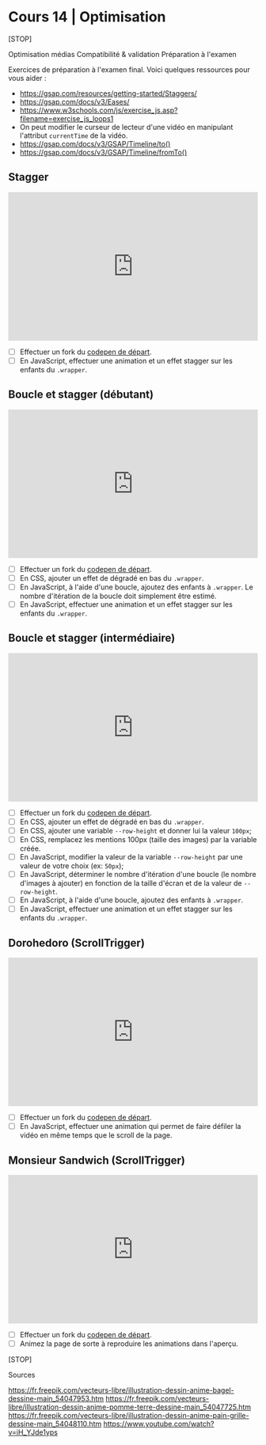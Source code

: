 # Cours 14 | Optimisation

[STOP]

Optimisation médias
Compatibilité & validation
Préparation à l'examen

Exercices de préparation à l'examen final. Voici quelques ressources pour vous aider :

* <https://gsap.com/resources/getting-started/Staggers/>
* <https://gsap.com/docs/v3/Eases/>
* <https://www.w3schools.com/js/exercise_js.asp?filename=exercise_js_loops1>
* On peut modifier le curseur de lecteur d'une vidéo en manipulant l'attribut `currentTime` de la vidéo.
* <https://gsap.com/docs/v3/GSAP/Timeline/to()>
* <https://gsap.com/docs/v3/GSAP/Timeline/fromTo()>

## Stagger

<iframe class="aspect-4-3" height="300" style="width: 100%;" scrolling="no" title="GSAP - Révision - Stagger" src="https://codepen.io/tim-momo/embed/PwYZdRb?default-tab=result&editable=true&theme-id=50173" frameborder="no" loading="lazy" allowtransparency="true" allowfullscreen="true">
  See the Pen <a href="https://codepen.io/tim-momo/pen/PwYZdRb">
  GSAP - Révision - Stagger</a> by TIM Montmorency (<a href="https://codepen.io/tim-momo">@tim-momo</a>)
  on <a href="https://codepen.io">CodePen</a>.
</iframe>

- [ ] Effectuer un fork du [codepen de départ](https://codepen.io/tim-momo/pen/wBwMEyd).
- [ ] En JavaScript, effectuer une animation et un effet stagger sur les enfants du `.wrapper`.

## Boucle et stagger (débutant)

<iframe class="aspect-4-3" height="300" style="width: 100%;" scrolling="no" title="GSAP - Boucle et stagger 1 - SOLUTION" src="https://codepen.io/tim-momo/embed/ogvbPyN?default-tab=result&editable=true&theme-id=50173" frameborder="no" loading="lazy" allowtransparency="true" allowfullscreen="true">
  See the Pen <a href="https://codepen.io/tim-momo/pen/ogvbPyN">
  GSAP - Boucle et stagger 1</a> by TIM Montmorency (<a href="https://codepen.io/tim-momo">@tim-momo</a>)
  on <a href="https://codepen.io">CodePen</a>.
</iframe>

- [ ] Effectuer un fork du [codepen de départ](https://codepen.io/tim-momo/pen/vEBLzrL).
- [ ] En CSS, ajouter un effet de dégradé en bas du `.wrapper`.
- [ ] En JavaScript, à l'aide d'une boucle, ajoutez des enfants à `.wrapper`. Le nombre d'itération de la boucle doit simplement être estimé.
- [ ] En JavaScript, effectuer une animation et un effet stagger sur les enfants du `.wrapper`.

## Boucle et stagger (intermédiaire)

<iframe class="aspect-4-3" height="300" style="width: 100%;" scrolling="no" title="GSAP - Boucle et stagger 2 - PUBLIC" src="https://codepen.io/tim-momo/embed/vEBLzzL?default-tab=result&editable=true&theme-id=50173" frameborder="no" loading="lazy" allowtransparency="true" allowfullscreen="true">
  See the Pen <a href="https://codepen.io/tim-momo/pen/vEBLzzL">
  GSAP - Boucle et stagger 2 - PUBLIC</a> by TIM Montmorency (<a href="https://codepen.io/tim-momo">@tim-momo</a>)
  on <a href="https://codepen.io">CodePen</a>.
</iframe>

- [ ] Effectuer un fork du [codepen de départ](https://codepen.io/tim-momo/pen/gbYPddL).
- [ ] En CSS, ajouter un effet de dégradé en bas du `.wrapper`.
- [ ] En CSS, ajouter une variable `--row-height` et donner lui la valeur `100px`;
- [ ] En CSS, remplacez les mentions 100px (taille des images) par la variable créée.
- [ ] En JavaScript, modifier la valeur de la variable `--row-height` par une valeur de votre choix (ex: `50px`);
- [ ] En JavaScript, déterminer le nombre d'itération d'une boucle (le nombre d'images à ajouter) en fonction de la taille d'écran et de la valeur de `--row-height`.
- [ ] En JavaScript, à l'aide d'une boucle, ajoutez des enfants à `.wrapper`.
- [ ] En JavaScript, effectuer une animation et un effet stagger sur les enfants du `.wrapper`.

## Dorohedoro (ScrollTrigger)

<iframe class="aspect-4-3" height="300" style="width: 100%;" scrolling="no" title="GSAP - Dorohedoro - PUBLIC" src="https://codepen.io/tim-momo/embed/ZYzQqzw?default-tab=result&editable=true&theme-id=50173" frameborder="no" loading="lazy" allowtransparency="true" allowfullscreen="true">
  See the Pen <a href="https://codepen.io/tim-momo/pen/ZYzQqzw">
  GSAP - Dorohedoro - PUBLIC</a> by TIM Montmorency (<a href="https://codepen.io/tim-momo">@tim-momo</a>)
  on <a href="https://codepen.io">CodePen</a>.
</iframe>

- [ ] Effectuer un fork du [codepen de départ](https://codepen.io/tim-momo/pen/raBxqBb).
- [ ] En JavaScript, effectuer une animation qui permet de faire défiler la vidéo en même temps que le scroll de la page.

## Monsieur Sandwich (ScrollTrigger)

<iframe class="aspect-4-3" height="300" style="width: 100%;" scrolling="no" title="GSAP - Monsieur Sandwich - PUBLIC" src="https://codepen.io/tim-momo/embed/pvzgOWa?default-tab=result&editable=true&theme-id=50173" frameborder="no" loading="lazy" allowtransparency="true" allowfullscreen="true">
  See the Pen <a href="https://codepen.io/tim-momo/pen/pvzgOWa">
  GSAP - Monsieur Sandwich - PUBLIC</a> by TIM Montmorency (<a href="https://codepen.io/tim-momo">@tim-momo</a>)
  on <a href="https://codepen.io">CodePen</a>.
</iframe>

- [ ] Effectuer un fork du [codepen de départ](https://codepen.io/tim-momo/pen/raBxZGZ).
- [ ] Animez la page de sorte à reproduire les animations dans l'aperçu.

[STOP]

Sources

https://fr.freepik.com/vecteurs-libre/illustration-dessin-anime-bagel-dessine-main_54047953.htm
https://fr.freepik.com/vecteurs-libre/illustration-dessin-anime-pomme-terre-dessine-main_54047725.htm
https://fr.freepik.com/vecteurs-libre/illustration-dessin-anime-pain-grille-dessine-main_54048110.htm
https://www.youtube.com/watch?v=iH_YJde1yps